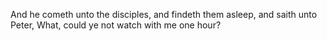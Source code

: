And he cometh unto the disciples, and findeth them asleep, and saith unto Peter, What, could ye not watch with me one hour?
